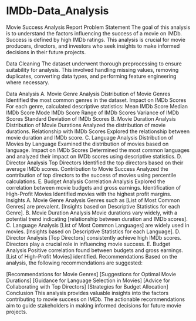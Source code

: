 # IMDb-Data_Analysis
Movie Success Analysis Report
Problem Statement
The goal of this analysis is to understand the factors influencing the success of a movie on IMDb. Success is defined by high IMDb ratings. This analysis is crucial for movie producers, directors, and investors who seek insights to make informed decisions in their future projects.

Data Cleaning
The dataset underwent thorough preprocessing to ensure suitability for analysis. This involved handling missing values, removing duplicates, converting data types, and performing feature engineering where necessary.

Data Analysis
A. Movie Genre Analysis
Distribution of Movie Genres
Identified the most common genres in the dataset.
Impact on IMDb Scores
For each genre, calculated descriptive statistics:
Mean IMDb Score
Median IMDb Score
Mode IMDb Score
Range of IMDb Scores
Variance of IMDb Scores
Standard Deviation of IMDb Scores
B. Movie Duration Analysis
Distribution of Movie Durations
Analyzed the distribution of movie durations.
Relationship with IMDb Scores
Explored the relationship between movie duration and IMDb score.
C. Language Analysis
Distribution of Movies by Language
Examined the distribution of movies based on language.
Impact on IMDb Scores
Determined the most common languages and analyzed their impact on IMDb scores using descriptive statistics.
D. Director Analysis
Top Directors
Identified the top directors based on their average IMDb scores.
Contribution to Movie Success
Analyzed the contribution of top directors to the success of movies using percentile calculations.
E. Budget Analysis
Correlation Analysis
Explored the correlation between movie budgets and gross earnings.
Identification of High-Profit Movies
Identified movies with the highest profit margins.
Insights
A. Movie Genre Analysis
Genres such as [List of Most Common Genres] are prevalent.
[Insights based on Descriptive Statistics for each Genre].
B. Movie Duration Analysis
Movie durations vary widely, with a potential trend indicating [relationship between duration and IMDb scores].
C. Language Analysis
[List of Most Common Languages] are widely used in movies.
[Insights based on Descriptive Statistics for each Language].
D. Director Analysis
[Top Directors] consistently achieve high IMDb scores.
Directors play a crucial role in influencing movie success.
E. Budget Analysis
Positive correlation found between budgets and gross earnings.
[List of High-Profit Movies] identified.
Recommendations
Based on the analysis, the following recommendations are suggested:

[Recommendations for Movie Genres]
[Suggestions for Optimal Movie Durations]
[Guidance for Language Selection in Movies]
[Advice for Collaborating with Top Directors]
[Strategies for Budget Allocation]
Conclusion
This analysis provides valuable insights into the factors contributing to movie success on IMDb. The actionable recommendations aim to guide stakeholders in making informed decisions for future movie projects.
